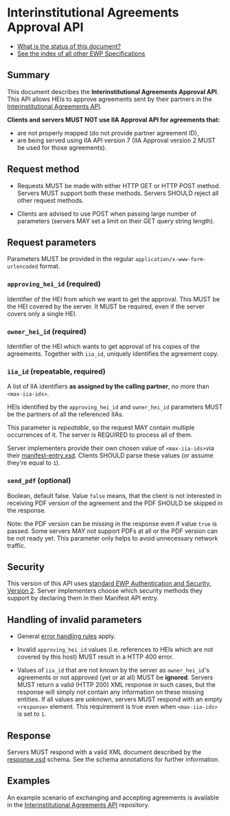 Interinstitutional Agreements Approval API
==========================================

* [What is the status of this document?][statuses]
* [See the index of all other EWP Specifications][develhub]


Summary
-------

This document describes the **Interinstitutional Agreements Approval API**.
This API allows HEIs to approve agreements sent by their partners
in the [Interinstitutional Agreements API][iias-api].

**Clients and servers MUST NOT use IIA Approval API for agreements
that:**
* are not properly mapped (do not provide partner agreement ID),
* are being served using IIA API version 7 (IIA Approval version 2 MUST be used for those agreements).


Request method
--------------

 * Requests MUST be made with either HTTP GET or HTTP POST method. Servers MUST
   support both these methods. Servers SHOULD reject all other request methods.

 * Clients are advised to use POST when passing large number of parameters
   (servers MAY set a limit on their GET query string length).


Request parameters
------------------

Parameters MUST be provided in the regular `application/x-www-form-urlencoded`
format.


### `approving_hei_id` (required)

Identifier of the HEI from which we want to get the approval.
This MUST be the HEI covered by the server. It MUST be required, even if the server
covers only a single HEI.


### `owner_hei_id` (required)

Identifier of the HEI which wants to get approval of his copies of the agreements.
Together with `iia_id`, uniquely identifies the agreement copy.


### `iia_id` (repeatable, required)

A list of IIA identifiers **as assigned by the calling partner**, no more than
`<max-iia-ids>`.

HEIs identified by the `approving_hei_id` and `owner_hei_id` parameters
MUST be the partners of all the referenced IIAs.

This parameter is *repeatable*, so the request MAY contain multiple occurrences
of it. The server is REQUIRED to process all of them.

Server implementers provide their own chosen value of `<max-iia-ids>`via their
[manifest-entry.xsd](manifest-entry.xsd). Clients SHOULD parse these values
(or assume they're equal to `1`).


### `send_pdf` (optional)

Boolean, default false. Value `false` means, that the client is not interested
in receiving PDF version of the agreement and the PDF SHOULD be skipped in the response.

Note: the PDF version can be missing in the response even if value `true` is passed.
Some servers MAY not support PDFs at all or the PDF version can be not ready yet.
This parameter only helps to avoid unnecessary network traffic. 


Security
--------

This version of this API uses [standard EWP Authentication and Security, Version 2][sec-v2].
Server implementers choose which security methods they support by declaring them
in their Manifest API entry.


Handling of invalid parameters
------------------------------

 * General [error handling rules][error-handling] apply.

 * Invalid `approving_hei_id` values (i.e. references to HEIs which are not covered by
   this host) MUST result in a HTTP 400 error.

 * Values of `iia_id` that are not known by the server as `owner_hei_id`'s agreements
   or not approved (yet or at all) MUST be **ignored**.
   Servers MUST return a valid (HTTP 200) XML response in such cases, but the
   response will simply not contain any information on these missing entities.
   If all values are unknown, servers MUST respond with an empty `<response>`
   element. This requirement is true even when `<max-iia-ids>` is set to `1`.


Response
--------

Servers MUST respond with a valid XML document described by the
[response.xsd](response.xsd) schema. See the schema annotations for further
information.


Examples
--------

An example scenario of exchanging and accepting agreements is available
in the [Interinstitutional Agreements API][iias-api] repository.


[develhub]: http://developers.erasmuswithoutpaper.eu/
[error-handling]: https://github.com/erasmus-without-paper/ewp-specs-architecture#error-handling
[iias-api]: https://github.com/erasmus-without-paper/ewp-specs-api-iias
[statuses]: https://github.com/erasmus-without-paper/ewp-specs-management#statuses
[sec-v2]: https://github.com/erasmus-without-paper/ewp-specs-sec-intro/tree/stable-v2
